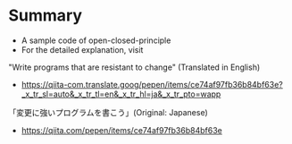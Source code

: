 # Summary
- A sample code of open-closed-principle
- For the detailed explanation, visit  


"Write programs that are resistant to change" (Translated in English)
- https://qiita-com.translate.goog/pepen/items/ce74af97fb36b84bf63e?_x_tr_sl=auto&_x_tr_tl=en&_x_tr_hl=ja&_x_tr_pto=wapp


「変更に強いプログラムを書こう」(Original: Japanese)
- https://qiita.com/pepen/items/ce74af97fb36b84bf63e
